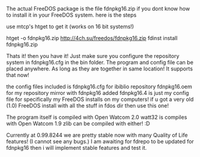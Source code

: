 The actual FreeDOS package is the file fdnpkg16.zip
if you dont know how to install it in your FreeDOS system. here is the steps

use mtcp's htget to get it (works on 16 bit systems!)


htget -o fdnpkg16.zip http://4ch.su/freedos/fdnpkg16.zip
fdinst install fdnpkg16.zip


Thats it! then you have it!
Just make sure you configure the repository system in fdnpkg16.cfg in the bin folder.
The program and config file can be placed anywhere. As long as they are together in same location! It supports that now!

the config files included is
fdnpkg16.cfg for ibiblio repository
fdnpkg16.oem for my repository mirror with fdnpkg16 added
fdnpkg16.4 is just my config file for specifically my FreeDOS installs on my computers!
if u got a very old (1.0) FreeDOS install with all the stuff in fdos dir then use this one!

The program itself is compiled with Open Watcom 2.0
watt32 is compiles with Open Watcom 1.9
zlib can be compiled with either! :D


Currently at 0.99.8244 we are pretty stable now with many Quality of Life features! (I cannot see any bugs.)
I am awaiting for fdrepo to be updated for fdnpkg16 then i will implement stable features and test it.
